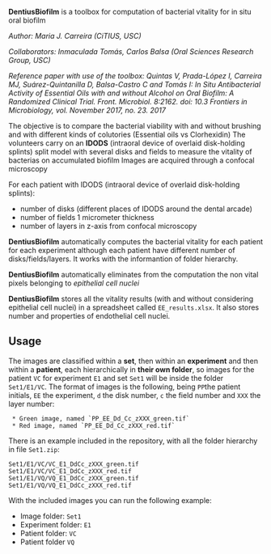 **DentiusBiofilm** is a toolbox for computation of bacterial vitality for in situ oral biofilm

*Author: Maria J. Carreira (CiTIUS, USC)*

*Collaborators: Inmaculada Tomás, Carlos Balsa (Oral Sciences Research Group, USC)*

*Reference paper with use of the toolbox: Quintas V, Prada-López I, Carreira MJ, Suárez-Quintanilla D, Balsa-Castro C and Tomás I: In Situ Antibacterial Activity of Essential Oils with and without Alcohol on Oral Biofilm: A Randomized Clinical Trial. Front. Microbiol. 8:2162. doi: 10.3
Frontiers in Microbiology, vol. November 2017, no. 23. 2017*

The objective is to compare the bacterial viability with and without brushing and with different kinds of colutories (Essential oils vs Clorhexidin)
The volunteers carry on an **IDODS** (intraoral device of overlaid disk-holding splints) split model with several disks and fields to measure the vitality of bacterias on accumulated biofilm
Images are acquired through a confocal microscopy

For each patient with IDODS (intraoral device of overlaid disk-holding splints): 
 * number of disks (different places of IDODS around the dental arcade)
 * number of fields 1 micrometer thickness
 * number of layers in z-axis from confocal microscopy

**DentiusBiofilm** automatically computes the bacterial vitality for each patient for each experiment although each patient have different number of disks/fields/layers. It works with the informantion of folder hierarchy.

**DentiusBiofilm** automatically eliminates from the computation the non vital pixels belonging to *epithelial cell nuclei*

**DentiusBiofilm** stores all the vitality results (with and without considering epithelial cell nuclei) in a spreadsheet called  `EE_results.xlsx`. It also stores number and properties of endothelial cell nuclei. 


## Usage

The images are classified within a **set**, then within an **experiment** and then within a **patient**, each hierarchically in **their own folder**, so images for the patient `VC` for experiment `E1` and set `Set1` will be inside the folder `Set1/E1/VC`. The format of images is the following, being `PP`the patient initials, `EE` the experiment, `d` the disk number, `c` the field number and `XXX` the layer number:
```
 * Green image, named `PP_EE_Dd_Cc_zXXX_green.tif`
 * Red image, named `PP_EE_Dd_Cc_zXXX_red.tif`
```
There is an example included in the repository, with all the folder hierarchy in file `Set1.zip`:

```
Set1/E1/VC/VC_E1_DdCc_zXXX_green.tif
Set1/E1/VC/VC_E1_DdCc_zXXX_red.tif
Set1/E1/VQ/VQ_E1_DdCc_zXXX_green.tif
Set1/E1/VQ/VQ_E1_DdCc_zXXX_red.tif
```

With the included images you can run the following example:

 * Image folder: `Set1`
 * Experiment folder: `E1`
 * Patient folder: `VC`
 * Patient folder `VQ`